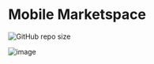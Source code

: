 # Mobile Marketspace
![GitHub repo size](https://img.shields.io/github/repo-size/mobile-marketspace/README-template?style=for-the-badge)

![image](https://github.com/BigLeoo/mobile-marketspace/assets/97001094/95597c72-2b62-4a6c-99a0-47005667958b)


